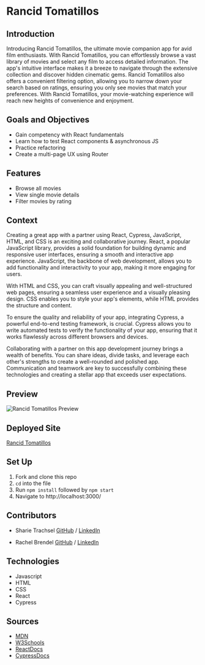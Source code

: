 # Rancid Tomatillos

## Introduction
Introducing Rancid Tomatillos, the ultimate movie companion app for avid film enthusiasts. With Rancid Tomatillos, you can effortlessly browse a vast library of movies and select any film to access detailed information. The app's intuitive interface makes it a breeze to navigate through the extensive collection and discover hidden cinematic gems. Rancid Tomatillos also offers a convenient filtering option, allowing you to narrow down your search based on ratings, ensuring you only see movies that match your preferences. With Rancid Tomatillos, your movie-watching experience will reach new heights of convenience and enjoyment.

## Goals and Objectives
- Gain competency with React fundamentals
- Learn how to test React components & asynchronous JS
- Practice refactoring
- Create a multi-page UX using Router

## Features
  - Browse all movies
  - View single movie details
  - Filter movies by rating

## Context 
Creating a great app with a partner using React, Cypress, JavaScript, HTML, and CSS is an exciting and collaborative journey. React, a popular JavaScript library, provides a solid foundation for building dynamic and responsive user interfaces, ensuring a smooth and interactive app experience. JavaScript, the backbone of web development, allows you to add functionality and interactivity to your app, making it more engaging for users.

With HTML and CSS, you can craft visually appealing and well-structured web pages, ensuring a seamless user experience and a visually pleasing design. CSS enables you to style your app's elements, while HTML provides the structure and content.

To ensure the quality and reliability of your app, integrating Cypress, a powerful end-to-end testing framework, is crucial. Cypress allows you to write automated tests to verify the functionality of your app, ensuring that it works flawlessly across different browsers and devices.

Collaborating with a partner on this app development journey brings a wealth of benefits. You can share ideas, divide tasks, and leverage each other's strengths to create a well-rounded and polished app. Communication and teamwork are key to successfully combining these technologies and creating a stellar app that exceeds user expectations.

## Preview
![Rancid Tomatillos Preview](https://github.com/brendel-r/rancidtomatillos/assets/122052199/b712f160-ca8d-47fb-821b-cf7ddc33ba07)

## Deployed Site
[Rancid Tomatillos](https://rancidtomatillos-ixhhro0ky-brendel-r.vercel.app/)
  
## Set Up
1. Fork and clone this repo
1. `cd` into the file
1. Run `npm install` followed by `npm start`
1. Navigate to http://localhost:3000/


## Contributors
  - Sharie Trachsel [GitHub](https://github.com/sdtrachsel) / [LinkedIn](https://www.linkedin.com/search/results/all/?fetchDeterministicClustersOnly=true&heroEntityKey=urn%3Ali%3Afsd_profile%3AACoAABss4R8BNSe3nOdV7w-2lNYAkkqo9KAph7E&keywords=sharie%20trachsel&origin=RICH_QUERY_SUGGESTION&position=0&searchId=91dfcc3a-5845-47d5-a755-e3edb8422645)
  
  - Rachel Brendel [GitHub](https://github.com/brendel-r) / [LinkedIn](https://www.linkedin.com/in/rachel-brendel-bb9673197/)

## Technologies
  - Javascript
  - HTML
  - CSS
  - React
  - Cypress

## Sources
  - [MDN](http://developer.mozilla.org/en-US/)
  - [W3Schools](https://www.w3schools.com/)
  - [ReactDocs](https://react.dev/reference/react)
  - [CypressDocs](https://docs.cypress.io/guides/overview/why-cypress)
